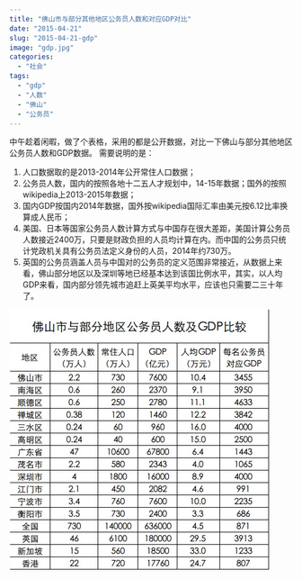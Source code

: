 ```yaml
---
title: "佛山市与部分其他地区公务员人数和对应GDP对比"
date: "2015-04-21"
slug: "2015-04-21-gdp"
image: "gdp.jpg"
categories: 
  - "社会"
tags: 
  - "gdp"
  - "人数"
  - "佛山"
  - "公务员"
---
```


中午趁着闲暇，做了个表格，采用的都是公开数据，对比一下佛山与部分其他地区公务员人数和GDP数据。 需要说明的是：

1. 人口数据取的是2013-2014年公开常住人口数据；
2. 公务员人数，国内的按照各地十二五人才规划中，14-15年数据；国外的按照wikipedia上2013-2015年数据；
3. 国内GDP按国内2014年数据，国外按wikipedia国际汇率由美元按6.12比率换算成人民币；
4. 美国、日本等国家公务员人数计算方式与中国存在很大差距，美国计算公务员人数接近2400万，只要是财政负担的人员均计算在内。而中国的公务员只统计党政机关具有公务员法定义身份的人员，2014年约730万。
5. 英国的公务员涵盖人员与中国对的公务员的定义范围非常接近，从数据上来看，佛山部分地区以及深圳等地已经基本达到该国比例水平，其实，以人均GDP来看，国内部分领先城市追赶上英美平均水平，应该也只需要二三十年了。

![publicservants](images/publicservants.jpg)

